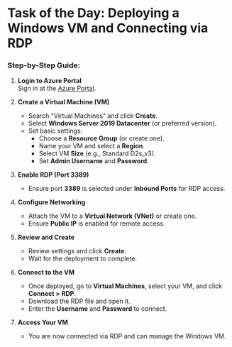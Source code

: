 # Task of the Day: Deploying a Windows VM and Connecting via RDP

### Step-by-Step Guide:

1. **Login to Azure Portal**  
   Sign in at the [Azure Portal](https://portal.azure.com).

2. **Create a Virtual Machine (VM)**  
   - Search "Virtual Machines" and click **Create**.  
   - Select **Windows Server 2019 Datacenter** (or preferred version).  
   - Set basic settings:
     - Choose a **Resource Group** (or create one).
     - Name your VM and select a **Region**.
     - Select VM **Size** (e.g., Standard D2s_v3).
     - Set **Admin Username** and **Password**.

3. **Enable RDP (Port 3389)**  
   - Ensure port **3389** is selected under **Inbound Ports** for RDP access.

4. **Configure Networking**  
   - Attach the VM to a **Virtual Network (VNet)** or create one.
   - Ensure **Public IP** is enabled for remote access.

5. **Review and Create**  
   - Review settings and click **Create**.
   - Wait for the deployment to complete.

6. **Connect to the VM**  
   - Once deployed, go to **Virtual Machines**, select your VM, and click **Connect > RDP**.
   - Download the RDP file and open it.
   - Enter the **Username** and **Password** to connect.

7. **Access Your VM**  
   - You are now connected via RDP and can manage the Windows VM.

